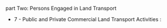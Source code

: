 part Two: Persons Engaged in Land Transport

<ul>
			<li>7 - Public and Private Commercial Land Transport Activities : <ul>
			</ul></li></ul>